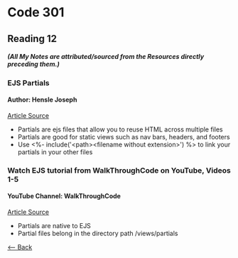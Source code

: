 # Code 301
## Reading 12
##### (All My Notes are attributed/sourced from the Resources directly preceding them.)


### EJS Partials
#### Author:  Hensle Joseph
[Article Source](https://medium.com/@henslejoseph/ejs-partials-f6f102cb7433)
* Partials are ejs files that allow you to reuse HTML across multiple files
* Partials are good for static views such as nav bars, headers, and footers
* Use \<%- include('\<path\>\<filename without extension\>') \%> to link your partials in your other files


### Watch EJS tutorial from WalkThroughCode on YouTube, Videos 1-5
#### YouTube Channel:  WalkThroughCode
[Article Source](https://www.youtube.com/playlist?list=PL7sCSgsRZ-slYARh3YJIqPGZqtGVqZRGt)
* Partials are native to EJS
* Partial files belong in the directory path /views/partials





[<-- Back](../README.md)
